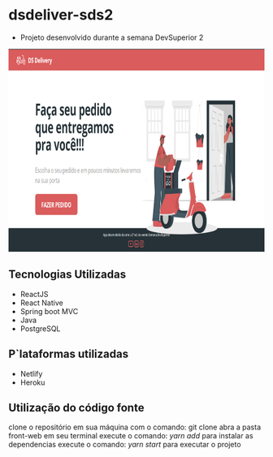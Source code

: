 # dsdeliver-sds2
- Projeto desenvolvido durante a semana DevSuperior 2

<img src="https://github.com/robertsilva4/dsdeliver-sds2/blob/main/deliver.png" width="800" height="400"></img>

## Tecnologias Utilizadas
- ReactJS
- React Native
- Spring boot MVC
- Java
- PostgreSQL

## P`lataformas utilizadas
- Netlify
- Heroku

## Utilização do código fonte
clone o repositório em sua máquina com o comando: git clone <code></code>
abra a pasta front-web em seu terminal
execute o comando: *yarn add* para instalar as dependencias
execute o comando: *yarn start* para executar o projeto
